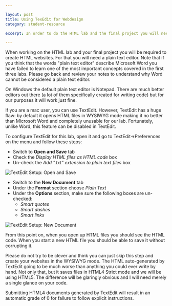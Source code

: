 ```yaml
---

layout: post
title: Using TexEdit for Webdesign
category: student-resource

excerpt: In order to do the HTML lab and the final project you will need to use a plain text editor. This post describes how to configure TextEdit on a Mac to open HTML documents in plain text mode rather than in the default WYSIWYG mode.

---
```


When working on the HTML lab and your final project you will be required to create HTML websites. For that you will need a plain text editor. Note that if you think that the words "plain text editor" describe Microsoft Word you have failed to learn one of the most important concepts covered in the first three labs. Please go back and review your notes to understand why Word cannot be considered a plain text editor.

On Windows the default plain text editor is Notepad. There are much better editors out there (a lot of them specifically created for writing code) but for our purposes it will work just fine.

If you are a mac user, you can use TextEdit. However, TextEdit has a huge flaw: by default it opens HTML files in WYSIWYG mode making it no better than Microsoft Word and completely unusable for our lab. Fortunately, unlike Word, this feature can be disabled in TextEdit.

To configure TextEdit for this lab, open it and go to TextEdit->Preferences on the menu and follow these steps: 

- Switch to **Open and Save** tab 
- Check the *Display HTML files as HTML code* box
- Un-check the *Add ".txt" extension to plain text files* box

![TextEdit Setup: Open and Save]({{site.baseurl}}/img/html/textedit.png)

- Switch to the **New Document** tab
- Under the **Format** section choose *Plain Text*
- Under the **Options** section, make sure the following boxes are un-checked:
    - *Smart quotes*
    - *Smart dashes*
    - *Smart links*

![TextEdit Setup: New Document]({{site.baseurl}}/img/html/textedit2.png)

From this point on, when you open up HTML files you should see the HTML code. When you start a new HTML file you should be able to save it without corrupting it.

Please do not try to be clever and think you can just skip this step and create your websites in the WYSIWYG mode. The HTML auto-generated by TextEdit going to be much worse than anything you could ever write by hand. Not only that, but it saves files in HTML4 Strict mode and we will be using HTML5. The difference will be glaringly obvious and I will need merely a single glance on your code.

Submitting HTML4 documents generated by TextEdit will result in an automatic grade of 0 for failure to follow explicit instructions.



